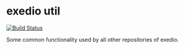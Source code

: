 # exedio util
[![Build Status](https://travis-ci.org/rw7/util.svg?branch=master)](https://travis-ci.org/rw7/util)

Some common functionality used by all other repositories of exedio.
